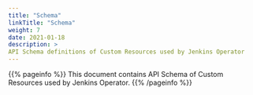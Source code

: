 ```yaml
---
title: "Schema"
linkTitle: "Schema"
weight: 7
date: 2021-01-18
description: >
API Schema definitions of Custom Resources used by Jenkins Operator
---
```


{{% pageinfo %}}
This document contains API Schema of Custom Resources used by Jenkins Operator.
{{% /pageinfo %}}